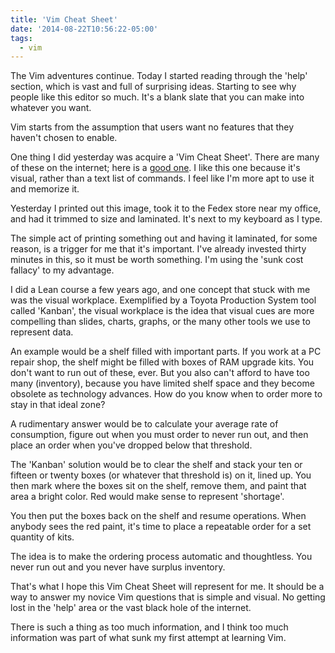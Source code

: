 ```yaml
---
title: 'Vim Cheat Sheet'
date: '2014-08-22T10:56:22-05:00'
tags:
  - vim
---
```


The Vim adventures continue.  Today I started reading through the 'help' section, which is vast and full of surprising ideas.  Starting to see why people like this editor so much.  It's a blank slate that you can make into whatever you want.

Vim starts from the assumption that users want no features that they haven't chosen to enable.

One thing I did yesterday was acquire a 'Vim Cheat Sheet'.  There are many of these on the internet; here is a <a href='http://www.viemu.com/vi-vim-cheat-sheet.gif'>good one</a>.  I like this one because it's visual, rather than a text list of commands.  I feel like I'm more apt to use it and memorize it.

Yesterday I printed out this image, took it to the Fedex store near my office, and had it trimmed to size and laminated.  It's next to my keyboard as I type.

The simple act of printing something out and having it laminated, for some reason, is a trigger for me that it's important.  I've already invested thirty minutes in this, so it must be worth something.  I'm using the 'sunk cost fallacy' to my advantage.

I did a Lean course a few years ago, and one concept that stuck with me was the visual workplace.  Exemplified by a Toyota Production System tool called 'Kanban', the visual workplace is the idea that visual cues are more compelling than slides, charts, graphs, or the many other tools we use to represent data.

An example would be a shelf filled with important parts.  If you work at a PC repair shop, the shelf might be filled with boxes of RAM upgrade kits.  You don't want to run out of these, ever.  But you also can't afford to have too many (inventory), because you have limited shelf space and they become obsolete as technology advances.  How do you know when to order more to stay in that ideal zone?

A rudimentary answer would be to calculate your average rate of consumption, figure out when you must order to never run out, and then place an order when you've dropped below that threshold.

The 'Kanban' solution would be to clear the shelf and stack your ten or fifteen or twenty boxes (or whatever that threshold is) on it, lined up.  You then mark where the boxes sit on the shelf, remove them, and paint that area a bright color.  Red would make sense to represent 'shortage'.

You then put the boxes back on the shelf and resume operations.  When anybody sees the red paint, it's time to place a repeatable order for a set quantity of kits.

The idea is to make the ordering process automatic and thoughtless.  You never run out and you never have surplus inventory.

That's what I hope this Vim Cheat Sheet will represent for me.  It should be a way to answer my novice Vim questions that is simple and visual.  No getting lost in the 'help' area or the vast black hole of the internet.

There is such a thing as too much information, and I think too much information was part of what sunk my first attempt at learning Vim.
